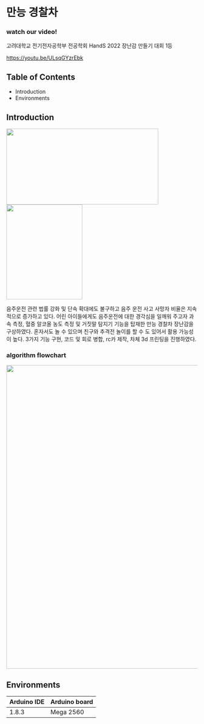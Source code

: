 만능 경찰차
=============
### watch our video!
고려대학교 전기전자공학부 전공학회 HandS 2022 장난감 만들기 대회 1등

https://youtu.be/ULsqGYzrEbk






Table of Contents
---------------------
 * Introduction
 * Environments






Introduction
------------

<img src="https://user-images.githubusercontent.com/108724053/189626241-ae1dbcde-0d5e-4dc5-8209-26d39baaaade.jpg" width="400" height="200"/>   <img src="https://user-images.githubusercontent.com/108724053/189626956-0cb69b49-9173-49d2-966c-7a40949f389c.jpg" width="200" height="250"/>

음주운전 관련 법률 강화 및 단속 확대에도 불구하고 음주 운전 사고 사망자 비율은 지속적으로 증가하고 있다. 어린 아이들에게도 음주운전에 대한 경각심을 일깨워 주고자 과속 측정, 혈중 알코올 농도 측정 및 거짓말 탐지기 기능을 탑재한 만능 경찰차 장난감을 구상하였다. 혼자서도 놀 수 있으며 친구와 추격전 놀이를 할 수 도 있어서 활용 가능성이 높다. 3가지 기능 구현, 코드 및 회로 병합, rc카 제작, 차체 3d 프린팅을 진행하였다. 



### algorithm flowchart
<img src="https://user-images.githubusercontent.com/108724053/189625115-85f8c966-fa89-412c-a69a-5d7c3476de48.jpg" width="600" height="800"/>


Environments
------------

| Arduino IDE | Arduino board |
|-------|--------|
| 1.8.3 | Mega 2560 |
